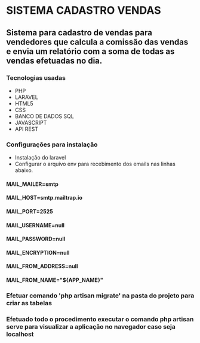 # SISTEMA CADASTRO VENDAS
## Sistema para cadastro de vendas para vendedores que calcula a comissão das vendas e envia um relatório com a soma de todas as vendas efetuadas no dia.

### Tecnologias usadas
* PHP
* LARAVEL
* HTML5
* CSS
* BANCO DE DADOS SQL
* JAVASCRIPT
* API REST

### Configurações para instalação

* Instalação do laravel 
* Configurar o arquivo env para recebimento dos emails nas linhas abaixo.

#### MAIL_MAILER=smtp
#### MAIL_HOST=smtp.mailtrap.io
#### MAIL_PORT=2525
#### MAIL_USERNAME=null
#### MAIL_PASSWORD=null
#### MAIL_ENCRYPTION=null
#### MAIL_FROM_ADDRESS=null
#### MAIL_FROM_NAME="${APP_NAME}"

### Efetuar comando 'php artisan migrate' na pasta do projeto para criar as tabelas
### Efetuado todo o procedimento executar o comando php artisan serve para visualizar a aplicação no navegador caso seja localhost

